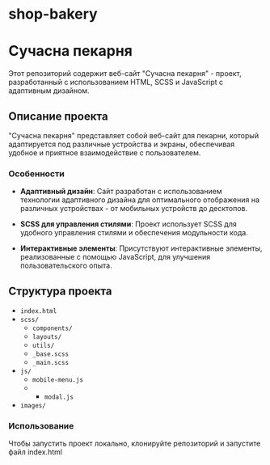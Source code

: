 # shop-bakery
# Сучасна пекарня

Этот репозиторий содержит веб-сайт "Сучасна пекарня" - проект, разработанный с использованием HTML, SCSS и JavaScript с адаптивным дизайном.

## Описание проекта

"Сучасна пекарня" представляет собой веб-сайт для пекарни, который адаптируется под различные устройства и экраны, обеспечивая удобное и приятное взаимодействие с пользователем.

### Особенности

- **Адаптивный дизайн**: Сайт разработан с использованием технологии адаптивного дизайна для оптимального отображения на различных устройствах - от мобильных устройств до десктопов.
  
- **SCSS для управления стилями**: Проект использует SCSS для удобного управления стилями и обеспечения модульности кода.
  
- **Интерактивные элементы**: Присутствуют интерактивные элементы, реализованные с помощью JavaScript, для улучшения пользовательского опыта.

## Структура проекта

- `index.html`
- `scss/`
  - `components/`
  - `layouts/`
  - `utils/`
  - `_base.scss`
  - `_main.scss`
  <!-- Другие файлы стилей -->
- `js/`
  - `mobile-menu.js`
  - - `modal.js`
  <!-- Другие JavaScript файлы -->
- `images/`
  <!-- Ресурсы и изображения -->

### Использование

Чтобы запустить проект локально, клонируйте репозиторий и запустите файл index.html

